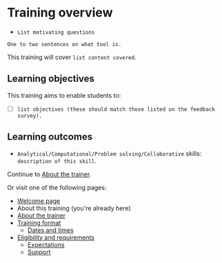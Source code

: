 # Training overview

* `List motivating questions`

`One to two sentences on what tool is.`

This training will cover `list content covered`.

## Learning objectives

This training aims to enable students to:

* [ ] `list objectives (these should match those listed on the feedback survey).`

## Learning outcomes

* `Analytical/Computational/Problem solving/Collaborative` skills: `description of this skill`.


Continue to [About the trainer](trainer.md).

Or visit one of the following pages:

* [Welcome page](README.md)
* About this training (you're already here)
* [About the trainer](trainer.md)
* [Training format](training-format/README.md)
    * [Dates and times](training-format/dates-and-times.md)
* [Eligibility and requirements](eligibility-and-requirements/README.md)
    * [Expectations](eligibility-and-requirements/expectations.md)
    * [Support](eligibility-and-requirements/support.md)

